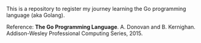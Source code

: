 This is a repository to register my journey learning the Go programming language (aka Golang).

Reference: **The Go Programming Language**. A. Donovan and B. Kernighan. Addison-Wesley Professional Computing Series, 2015.
